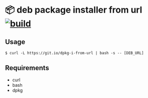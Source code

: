 # :package: deb package installer from url [![build](https://github.com/k1LoW/dpkg-i-from-url/actions/workflows/ci.yml/badge.svg)](https://github.com/k1LoW/dpkg-i-from-url/actions)

## Usage

``` console
$ curl -L https://git.io/dpkg-i-from-url | bash -s -- [DEB_URL]
```

## Requirements

- curl
- bash
- dpkg
